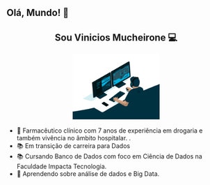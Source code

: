 ## Olá, Mundo! 👋
<h2 align="center">Sou Vinicios Mucheirone 💻</h2>

<p align="center">
  <img src="/giphy.gif" alt="Descrição da imagem" width="200"/>
</p>

- 💼 Farmacêutico clínico com 7 anos de experiência em drogaria e também vivência no âmbito hospitalar. .
- 📚 Em transição de carreira para Dados
- 📚 Cursando Banco de Dados com foco em Ciência de Dados na Faculdade Impacta Tecnologia.
- 🌱 Aprendendo sobre análise de dados e Big Data.
